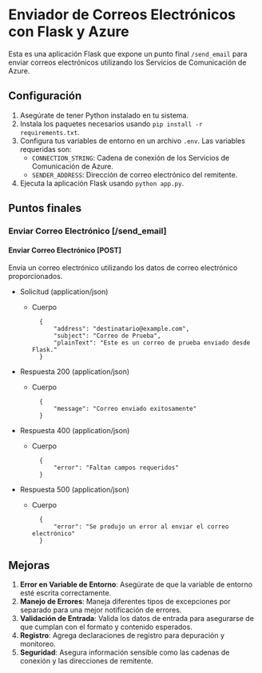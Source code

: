 # Enviador de Correos Electrónicos con Flask y Azure

Esta es una aplicación Flask que expone un punto final `/send_email` para enviar correos electrónicos utilizando los Servicios de Comunicación de Azure.

## Configuración

1. Asegúrate de tener Python instalado en tu sistema.
2. Instala los paquetes necesarios usando `pip install -r requirements.txt`.
3. Configura tus variables de entorno en un archivo `.env`. Las variables requeridas son:
   - `CONNECTION_STRING`: Cadena de conexión de los Servicios de Comunicación de Azure.
   - `SENDER_ADDRESS`: Dirección de correo electrónico del remitente.
4. Ejecuta la aplicación Flask usando `python app.py`.

## Puntos finales

### Enviar Correo Electrónico [/send_email]

#### Enviar Correo Electrónico [POST]

Envía un correo electrónico utilizando los datos de correo electrónico proporcionados.

+ Solicitud (application/json)

    + Cuerpo

            {
                "address": "destinatario@example.com",
                "subject": "Correo de Prueba",
                "plainText": "Este es un correo de prueba enviado desde Flask."
            }

+ Respuesta 200 (application/json)

    + Cuerpo

            {
                "message": "Correo enviado exitosamente"
            }

+ Respuesta 400 (application/json)

    + Cuerpo

            {
                "error": "Faltan campos requeridos"
            }

+ Respuesta 500 (application/json)

    + Cuerpo

            {
                "error": "Se produjo un error al enviar el correo electrónico"
            }

## Mejoras

1. **Error en Variable de Entorno**: Asegúrate de que la variable de entorno esté escrita correctamente.
2. **Manejo de Errores**: Maneja diferentes tipos de excepciones por separado para una mejor notificación de errores.
3. **Validación de Entrada**: Valida los datos de entrada para asegurarse de que cumplan con el formato y contenido esperados.
4. **Registro**: Agrega declaraciones de registro para depuración y monitoreo.
5. **Seguridad**: Asegura información sensible como las cadenas de conexión y las direcciones de remitente.


